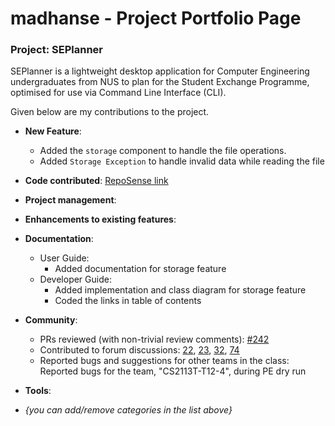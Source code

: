 # madhanse - Project Portfolio Page

### Project: SEPlanner

SEPlanner is a lightweight desktop application for Computer Engineering undergraduates from NUS to plan for the Student
Exchange Programme, optimised for use via Command Line Interface (CLI).

Given below are my contributions to the project.

* **New Feature**: 
    * Added the `storage` component to handle the file operations.
    * Added `Storage Exception` to handle invalid data while reading the file

* **Code contributed**: [RepoSense link](https://nus-cs2113-ay2122s1.github.io/tp-dashboard/?search=&sort=groupTitle&sortWithin=title&timeframe=commit&mergegroup=&groupSelect=groupByRepos&breakdown=true&checkedFileTypes=docs~functional-code~test-code~other&since=2021-09-25&tabOpen=true&tabType=authorship&tabAuthor=madhanse&tabRepo=AY2122S1-CS2113T-T09-2%2Ftp%5Bmaster%5D&authorshipIsMergeGroup=false&authorshipFileTypes=docs~functional-code~test-code~other&authorshipIsBinaryFileTypeChecked=false)

* **Project management**:

* **Enhancements to existing features**:

* **Documentation**:
    * User Guide:
        * Added documentation for storage feature
    * Developer Guide:
        * Added implementation and class diagram for storage feature
        * Coded the links in table of contents

* **Community**:
    * PRs reviewed (with non-trivial review comments): [\#242]()
    * Contributed to forum discussions: [22](), [23](), [32](), [74]()
    * Reported bugs and suggestions for other teams in the class: Reported bugs for the team, "CS2113T-T12-4", during PE dry run

* **Tools**:

* _{you can add/remove categories in the list above}_